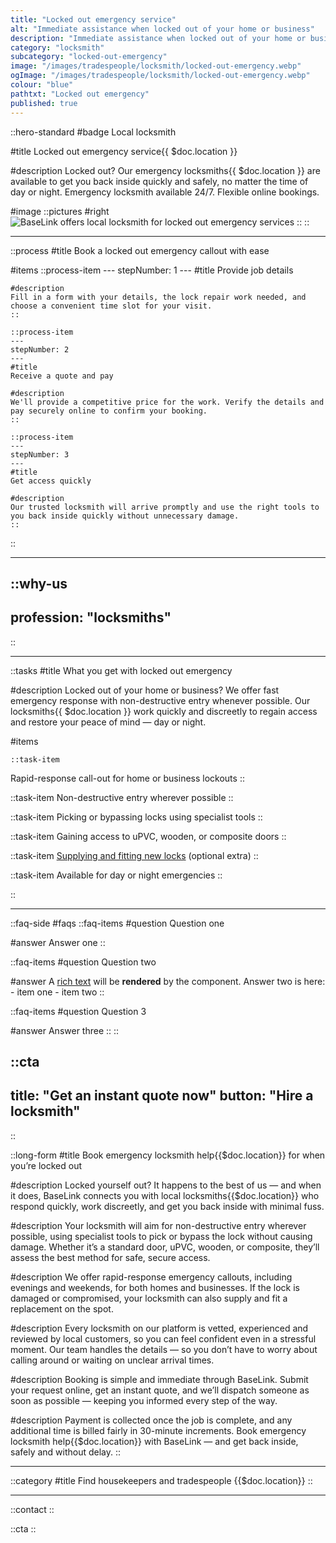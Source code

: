 ```yaml
---
title: "Locked out emergency service"
alt: "Immediate assistance when locked out of your home or business"
description: "Immediate assistance when locked out of your home or business"
category: "locksmith"
subcategory: "locked-out-emergency"
image: "/images/tradespeople/locksmith/locked-out-emergency.webp"
ogImage: "/images/tradespeople/locksmith/locked-out-emergency.webp"
colour: "blue"
pathtxt: "Locked out emergency"
published: true
---
```


::hero-standard
#badge
Local locksmith

#title
Locked out emergency service{{ $doc.location }}

#description
Locked out? Our emergency locksmiths{{ $doc.location }} are available to get you back inside quickly and safely, no matter the time of day or night. Emergency locksmith available 24/7. Flexible online bookings.

#image
    ::pictures
    #right
    ![BaseLink offers local locksmith for locked out emergency services](/images/tradespeople/locksmith/locked-out-emergency.webp)
    ::
::

---

::process
#title
Book a locked out emergency callout with ease

#items
    ::process-item
    ---
    stepNumber: 1
    ---
    #title
    Provide job details

    #description
    Fill in a form with your details, the lock repair work needed, and choose a convenient time slot for your visit.
    ::
    
    ::process-item
    ---
    stepNumber: 2
    ---
    #title
    Receive a quote and pay

    #description
    We'll provide a competitive price for the work. Verify the details and pay securely online to confirm your booking.
    ::

    ::process-item
    ---
    stepNumber: 3
    ---
    #title
    Get access quickly

    #description
    Our trusted locksmith will arrive promptly and use the right tools to you back inside quickly without unnecessary damage.
    ::
::

---

::why-us
---
profession: "locksmiths"
---
::

---

::tasks
#title
What you get with locked out emergency

#description
Locked out of your home or business? We offer fast emergency response with non-destructive entry whenever possible. Our locksmiths{{ $doc.location }} work quickly and discreetly to regain access and restore your peace of mind — day or night.

#items

    ::task-item
  Rapid-response call-out for home or business lockouts
  ::

  ::task-item
  Non-destructive entry wherever possible
  ::

  ::task-item
  Picking or bypassing locks using specialist tools
  ::

  ::task-item
  Gaining access to uPVC, wooden, or composite doors
  ::

  ::task-item
  [Supplying and fitting new locks](/services/tradespeople/locksmith/lock-change) (optional extra)
  ::

  ::task-item
  Available for day or night emergencies
  ::

::

---

::faq-side
#faqs
  ::faq-items
  #question
  Question one

  #answer
  Answer one
  ::

  ::faq-items
  #question
  Question two

  #answer
  A [rich text](/services/commercial-cleaning) will be **rendered** by the component.
  Answer two is here:
    - item one
    - item two
  ::

  ::faq-items
  #question
  Question 3

  #answer
  Answer three
  ::
::

::cta
---
title: "Get an instant quote now"
button: "Hire a locksmith"
---
::

::long-form
#title
Book emergency locksmith help{{$doc.location}} for when you’re locked out

#description
Locked yourself out? It happens to the best of us — and when it does, BaseLink connects you with local locksmiths{{$doc.location}} who respond quickly, work discreetly, and get you back inside with minimal fuss.

#description
Your locksmith will aim for non-destructive entry wherever possible, using specialist tools to pick or bypass the lock without causing damage. Whether it’s a standard door, uPVC, wooden, or composite, they’ll assess the best method for safe, secure access.

#description
We offer rapid-response emergency callouts, including evenings and weekends, for both homes and businesses. If the lock is damaged or compromised, your locksmith can also supply and fit a replacement on the spot.

#description
Every locksmith on our platform is vetted, experienced and reviewed by local customers, so you can feel confident even in a stressful moment. Our team handles the details — so you don’t have to worry about calling around or waiting on unclear arrival times.

#description
Booking is simple and immediate through BaseLink. Submit your request online, get an instant quote, and we’ll dispatch someone as soon as possible — keeping you informed every step of the way.

#description
Payment is collected once the job is complete, and any additional time is billed fairly in 30-minute increments. Book emergency locksmith help{{$doc.location}} with BaseLink — and get back inside, safely and without delay.
::

---

::category
#title
Find housekeepers and tradespeople {{$doc.location}}
::

---

::contact
::

::cta
::